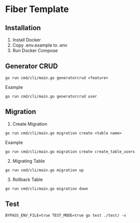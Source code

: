 # Fiber Template

## Installation

1. Install Docker
2. Copy .env.example to .env
3. Run Docker Compose

## Generator CRUD
````
go run cmd/cli/main.go generatorcrud <feature>
````

Example
````
go run cmd/cli/main.go generatorcrud user
````

## Migration
1. Create Migration
````
go run cmd/cli/main.go migration create <table name>
````
Example
````
go run cmd/cli/main.go migration create create_table_users
````

2. Migrating Table
````
go run cmd/cli/main.go migration up
````

3. Rollback Table
````
go run cmd/cli/main.go migration down
````

## Test
````
BYPASS_ENV_FILE=true TEST_MODE=true go test ./test/ -v
````
